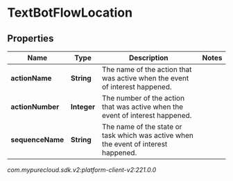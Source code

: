 # TextBotFlowLocation


## Properties

| Name | Type | Description | Notes |
| ------------ | ------------- | ------------- | ------------- |
| **actionName** | **String** | The name of the action that was active when the event of interest happened. |  |
| **actionNumber** | **Integer** | The number of the action that was active when the event of interest happened. |  |
| **sequenceName** | **String** | The name of the state or task which was active when the event of interest happened. |  |




_com.mypurecloud.sdk.v2:platform-client-v2:221.0.0_
